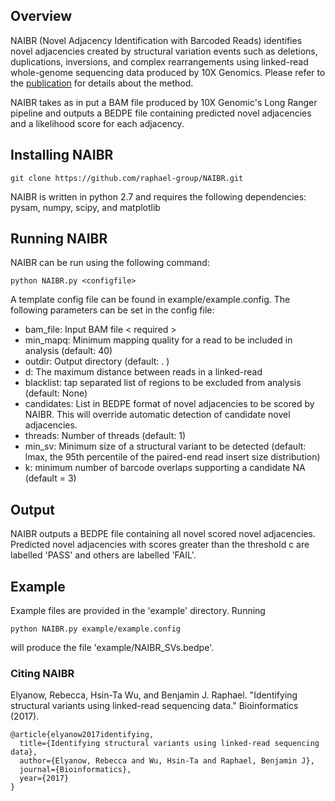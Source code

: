 ## Overview

NAIBR (Novel Adjacency Identification with Barcoded Reads) identifies novel adjacencies created by structural variation events such as deletions, duplications, inversions, and complex rearrangements using linked-read whole-genome sequencing data produced by 10X Genomics. Please refer to the [publication](https://doi.org/10.1093/bioinformatics/btx712) for details about the method.


NAIBR takes as in put a BAM file produced by 10X Genomic's Long Ranger pipeline and outputs a BEDPE file containing predicted novel adjacencies and a likelihood score for each adjacency.

## Installing NAIBR
```
git clone https://github.com/raphael-group/NAIBR.git
```

NAIBR is written in python 2.7 and requires the following dependencies: pysam, numpy, scipy, and matplotlib

## Running NAIBR

NAIBR can be run using the following command:

```
python NAIBR.py <configfile>
```

A template config file can be found in example/example.config. The following parameters can be set in the config file:

* bam_file: Input BAM file < required >
* min_mapq: Minimum mapping quality for a read to be included in analysis (default: 40)
* outdir: Output directory (default: . )
* d: The maximum distance between reads in a linked-read
* blacklist: tap separated list of regions to be excluded from analysis (default: None)
* candidates: List in BEDPE format of novel adjacencies to be scored by NAIBR. This will override automatic detection of candidate novel adjacencies. 
* threads: Number of threads (default: 1)
* min_sv: Minimum size of a structural variant to be detected (default: lmax, the 95th percentile of the paired-end read insert size distribution)
* k: minimum number of barcode overlaps supporting a candidate NA (default = 3)

## Output

NAIBR outputs a BEDPE file containing all novel scored novel adjacencies. Predicted novel adjacencies with scores greater than the threshold c are labelled 'PASS' and others are labelled 'FAIL'. 

## Example
Example files are provided in the 'example' directory. Running

```
python NAIBR.py example/example.config
```

will produce the file 'example/NAIBR_SVs.bedpe'.

### Citing NAIBR
Elyanow, Rebecca, Hsin-Ta Wu, and Benjamin J. Raphael. "Identifying structural variants using linked-read sequencing data." Bioinformatics (2017).
```
@article{elyanow2017identifying,
  title={Identifying structural variants using linked-read sequencing data},
  author={Elyanow, Rebecca and Wu, Hsin-Ta and Raphael, Benjamin J},
  journal={Bioinformatics},
  year={2017}
}
```


